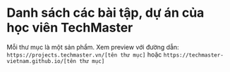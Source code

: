 # Danh sách các bài tập, dự án của học viên TechMaster

Mỗi thư mục là một sản phẩm. Xem preview với đường dẫn: `https://projects.techmaster.vn/[tên thư mục]` hoặc `https://techmaster-vietnam.github.io/[tên thư mục]`
